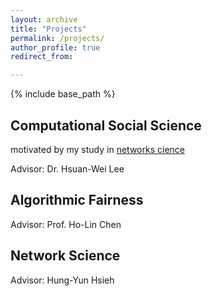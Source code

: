 ```yaml
---
layout: archive
title: "Projects"
permalink: /projects/
author_profile: true
redirect_from:

---
```


{% include base_path %}



## <a name="computational-social-science"></a>Computational Social Science

motivated by my study in [networks cience](/projects/#network-science)

Advisor: Dr. Hsuan-Wei Lee
## <a name="algorithmic-fairness"></a>Algorithmic Fairness
Advisor: Prof. Ho-Lin Chen

## <a name="network-science"></a>Network Science
Advisor: Hung-Yun Hsieh


